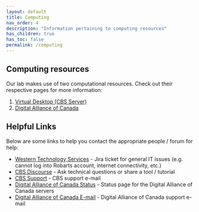 ```yaml
---
layout: default
title: Computing
nav_order: 4
description: "Information pertaining to computing resources"
has_children: true
has_toc: false
permalink: /computing
---
```


## Computing resources
Our lab makes use of two computational resources. Check out their respective
pages for more information:
  1. [Virtual Desktop (CBS Server)](/computing/cbs)
  1. [Digital Alliance of Canada](/computing/alliance-can)
  
## Helpful Links
Below are some links to help you contact the appropriate people / forum for
help:
* [Western Technology Services] - Jira ticket for general IT issues (e.g. 
cannot log into Robarts account, internet connectivity, etc.)
* [CBS Discourse] - Ask technical questions or share a tool / tutorial
* [CBS Support] - CBS support e-mail
* [Digital Alliance of Canada Status] - Status page for the Digital Alliance of
Canada servers
* [Digital Alliance of Canada E-mail] - Digital Alliance of Canada support 
e-mail


[Western Technology Services]: https://wts.uwo.ca/helpdesk/index.html
[CBS Discourse]: https://cbs-discourse.uwo.ca/
[CBS Support]: mailto:support-cbs-server@uwo.ca
[Digital Alliance of Canada Status]: https://status.alliancecan.ca/
[Digital Alliance of Canada E-mail]: mailto:support@computecanada.ca